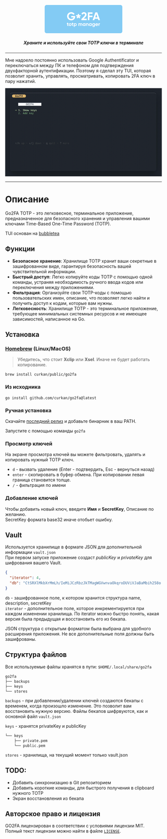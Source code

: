 <p align="center">
    <img src="docs/logo.png" width="250" alt="go2fa totp manager" />
    <h5 align="center">Храните и используйте свои TOTP ключи в терминале</h5>
</p>

---

Мне надоело постоянно использовать Google Authentificator и переключаться между ПК и телефоном для подтверждения двухфакторной аутентификации. Поэтому я сделал эту TUI, которая позволит хранить, управлять, просматривать, копировать 2FA ключ в пару нажатий.

<p align="center">
  <img src="docs/present.gif" alt="animated" />
</p>

---

# Описание

Go2FA TOTP - это легковесное, терминальное приложение, предназначенное для безопасного хранения и управления вашими ключами Time-Based One-Time Password (TOTP). 

TUI основан на [bubbletea](https://github.com/charmbracelet/bubbletea)

## Функции
- **Безопасное хранение**: Хранилище TOTP хранит ваши секретные в зашифрованном виде, гарантируя безопасность вашей чувствительной информации.
- **Быстрый доступ**: Легко копируйте коды TOTP с помощью одной команды, устраняя необходимость ручного ввода кодов или переключения между приложениями.
- **Фильтрация**: Организуйте свои TOTP-коды с помощью пользовательских имен, описание, что позволяет легко найти и получить доступ к кодам, которые вам нужны.
- **Легковесность**: Хранилище TOTP - это терминальное приложение, требующее минимальных системных ресурсов и не имеющее зависимостей, написанное на Go.

## Установка


### [Homebrew](https://brew.sh) (Linux/MacOS)
> Убедитесь, что стоит **Xclip** или **Xsel**. Иначе не будет работать копирование. 

```shell
brew install curkan/public/go2fa
```

### Из исходника

```shell
go install github.com/curkan/go2fa@latest
```

### Ручная установка

Скачайте [последний релиз](https://github.com/curkan/go2fa/releases/latest) и добавьте бинарник в ваш PATH.

Запустите с помощью команды `go2fa`

### Просмотр ключей
На экране просмотра ключей вы можете фильтровать, удалять и копировать нужный TOTP ключ.

- `d` - вызвать удаление (Enter - подтвердить, Esc - вернуться назад)
- `enter` - скопировать в буфер обмена. При копировании левая граница становится толще.
- `/` - фильтрация по имени

### Добавление ключей
Чтобы добавить новый ключ, введите **Имя** и **SecretKey**, Описание по желанию.\
SecretKey формата base32 иначе отобьет ошибку.

## Vault
Используется хранилище в формате JSON для дополнительной информации `vault.json`\
При первом запуске приложение создаст *publicKey* и *privateKey* для шифрования вашего Vault.

```json
{
  "iterator": 4,
  "db": "CtSRXlMkbXrMmLh/IeMiJCzRbzJkTMagWGVwnvaOkqroDUViVJaBaMbih258o..."
}
```
`db` - зашифрованное поле, к котором хранится структура name, description, secretKey\
`iterator` - дополнительное поле, которое инкрементируется при каждом изменении хранилища. По iterator можно быстро понять, какая версия была предыдущая и восстановить его из бекапа.

JSON структура с открытым форматом была выбрана для удобного расширения приложения. Не все дополнительные поля должны быть зашифрованы.


## Структура файлов
Все используемые файлы хранятся в пути: `$HOME/.local/share/go2fa`

```sheel
go2fa
├── backups
├── keys
└── stores
```


`backups` - при добавлении/удалении ключей создаются бекапы с временем, когда произошло изменение. Это позволит вам восстановить нужную версию. Файлы бекапов шифрвуются, как и основной файл `vault.json`

`keys` - хранятся privateKey и publicKey

```sheel
└── keys
    ├── private.pem
    └── public.pem
```

`stores` - хранилища, на текущий момент только vault.json

## TODO:
- Добавить синхронизацию в Git репозиторием
- Добавить короткие команды, для быстрого получения в clipboard нужного TOTP
- Экран восстановления из бекапа


## Авторское право и лицензия

GO2FA лицензирован в соответствии с условиями лицензии MIT. Полный текст лицензии можно найти в файле [`LICENSE`](https://github.com/curkan/go2fa/blob/master/LICENSE).
